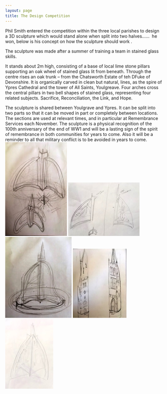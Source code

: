 ```yaml
---
layout: page
title: The Design Competition
---
```


Phil Smith entered the competition within the three local parishes to design a 3D sculpture which would stand alone when split into two halves......  he won, below is his concept on how the sculpture should work .

The sculpture was made after a summer of training a team in stained glass skills.

It stands about 2m high, consisting of a base of local lime stone pillars supporting an oak wheel of stained glass lit from beneath. Through the centre rises an oak trunk – from the Chatsworth Estate of teh DFuke of Devonshire. It is organically carved in clean but natural, lines, as the spire of Ypres Cathedral and the tower of All Saints, Youlgreave. Four arches cross the central pillars in two bell shapes of stained glass, representing four related subjects. Sacrifice, Reconciliation, the Link, and Hope.

The sculpture is shared between Youlgrave and Ypres. It can be split into two parts so that it can be moved in part or completely between locations. The sections are used at relevant times, and in particular at Remembrance Services each November. The sculpture is a physical recognition of the 100th anniversary of the end of WW1 and will be a lasting sign of the spirit of remembrance in both communities for years to come. Also it will be a reminder to all that military conflict is to be avoided in years to come. 
![](/assets/images/first-draft/B0F14182-786D-4CB4-AEF3-50AA53B9BABF.jpg)
![](/assets/images/first-draft/AFA1775F-77B1-4034-9BCE-66E73B488504.jpg)
![](/assets/images/first-draft/43AD395E-A4FC-44BD-8EED-97292EB5D03F.jpg)
![](/assets/images/first-draft/98580406-9F0F-4750-943F-B9A6F6FF76D4.jpg)
![](/assets/images/first-draft/925879BD-1C34-423E-8FB5-412F624ECFEB.jpg)
